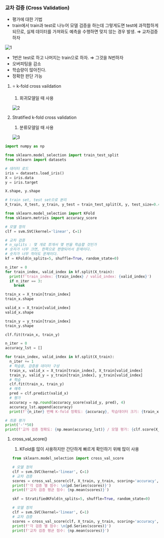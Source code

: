 ### 교차 검증 (Cross Validation)

- 평가에 대한 기법
- train에서 train과 test로 나누어 모델 검증을 하는데 그렇게도면 test에 과적합하게 되므로, 실제 데이터를 가져와도 예측을 수행하면 맞지 않는 경우 발생. ⇒ 교차검증하자

![1](https://github.com/DaSeul-Seo/DataEngineering_Study/assets/67898022/370250b2-69e2-4c30-951a-0d798fde14d8)

- 1번은 test로 하고 나머지는 train으로 하자. ⇒ 그것을 N번하자
- 오버피팅을 감소
- 학습량이 많아진다.
- 정확한 판단 가능
1. ⭐ k-fold cross vaildation
    1. 회귀모델일 때 사용
    
    ![2](https://github.com/DaSeul-Seo/DataEngineering_Study/assets/67898022/e7c3f9bb-311d-486d-8edc-46519fc464b0)

2. Stratified k-fold cross validation
    1. 분류모델일 때 사용
    
    ![3](https://github.com/DaSeul-Seo/DataEngineering_Study/assets/67898022/596921ce-3e12-4f2c-8099-305c823eb376)

```python
import numpy as np 

from sklearn.model_selection import train_test_split
from sklearn import datasets
```

```python
# 데이터 로드
iris = datasets.load_iris()
X = iris.data
y = iris.target

X.shape, y.shape
```

```python
# train set, test set으로 분리
X_train, X_test, y_train, y_test = train_test_split(X, y, test_size=0.4, random_state=0)
```

```python
from sklearn.model_selection import KFold
from sklearn.metrics import accuracy_score

# 모델 정의
clf = svm.SVC(kernel='linear', C=1)

# 교차 검증
# n_splits : 몇 개로 쪼개서 몇 번을 학습할 것인가
# 숫자가 너무 크면, 한쪽으로 편향되어서 문제이다.
# 숫자가 너무 작아도 문제이다.
kf = KFold(n_splits=5, shuffle=True, random_state=0)

n_iter = 0
for train_index, valid_index in kf.split(X_train):
  print(f'train_index: {train_index} / valid_index: {valid_index}')
  if n_iter == 3:
    break
```

```python
train_x = X_train[train_index]
train_x.shape

valid_x = X_train[valid_index]
valid_x.shape

train_y = y_train[train_index]
train_y.shape

clf.fit(train_x, train_y)
```

```python
n_iter = 0
accuracy_lst = []

for train_index, valid_index in kf.split(X_train):
  n_iter += 1
  # 학습용, 검증용 데이터 구성
  train_x, valid_x = X_train[train_index], X_train[valid_index]
  train_y, valid_y = y_train[train_index], y_train[valid_index]
  # 학습
  clf.fit(train_x, train_y)
  # 예측
  pred = clf.predict(valid_x)
  # 평가
  accuracy = np.round(accuracy_score(valid_y, pred), 4)
  accuracy_lst.append(accuracy)
  print(f'{n_iter} 번째 K-fold 정확도: {accuracy}, 학습데이터 크기: {train_x.shape}, 검증데이터 크기: {valid_x.shape}')

# 최종 평가
print('-'*50)
print(f'교차 검증 정확도: {np.mean(accuracy_lst)} / 모델 평가: {clf.score(X_test, y_test)}')
```

1. cross_val_score()
    1. KFold를 많이 사용하지만 간단하게 빠르게 확인하기 위해 많이 사용
    
    ```python
    from sklearn.model_selection import cross_val_score
    
    # 모델 정의
    clf = svm.SVC(kernel='linear', C=1)
    # 교차 검증
    scores = cross_val_score(clf, X_train, y_train, scoring='accuracy', cv=5)
    print(f'각 검증 별 점수: \n{pd.Series(scores)}')
    print(f'교차 검증 평균 점수: {np.mean(scores)}')
    ```
    
    ```python
    skf = StratifiedKFold(n_splits=5, shuffle=True, random_state=0)
    
    # 모델 정의
    clf = svm.SVC(kernel='linear', C=1)
    # 교차 검증
    scores = cross_val_score(clf, X_train, y_train, scoring='accuracy', cv=skf)
    print(f'각 검증 별 점수: \n{pd.Series(scores)}')
    print(f'교차 검증 평균 점수: {np.mean(scores)}')
    ```
